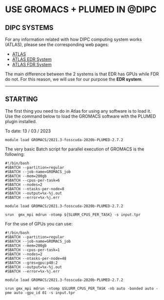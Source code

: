 # USE GROMACS + PLUMED IN @DIPC

## DIPC SYSTEMS
For any information related with how DIPC computing system works (ATLAS), please see the corresponding web pages:
* [ATLAS](https://cc.dipc.org/computing_resources/)
* [ATLAS EDR System](https://cc.dipc.org/computing_resources/systems/atlas-edr/)
* [ATLAS FDR System](https://cc.dipc.org/computing_resources/systems/atlas-fdr/)

The main difference between the 2 systems is that EDR has GPUs while FDR do not. For this reason, we will use for our purpose the **EDR system**.

* * * 
## STARTING
The first thing you need to do in Atlas for using any software is to load it. Use the command below to load the GROMACS software with the PLUMED plugin installed.

To date: 13 / 03 / 2023
```
module load GROMACS/2021.3-fosscuda-2020b-PLUMED-2.7.2
```

The very basic Batch script for parallel execution of GROMACS is the following:
```
#!/bin/bash
#SBATCH --partition=regular
#SBATCH --job-name=GROMACS_job
#SBATCH --mem=200gb
#SBATCH --cpus-per-task=6
#SBATCH --nodes=2
#SBATCH --ntasks-per-node=8
#SBATCH --output=%x-%j.out
#SBATCH --error=%x-%j.err

module load GROMACS/2021.3-fosscuda-2020b-PLUMED-2.7.2

srun  gmx_mpi mdrun -ntomp ${SLURM_CPUS_PER_TASK} -s input.tpr
```

For the use of GPUs you can use:
```
#!/bin/bash
#SBATCH --partition=regular
#SBATCH --job-name=GROMACS_job
#SBATCH --mem=200gb
#SBATCH --cpus-per-task=1
#SBATCH --nodes=2
#SBATCH --ntasks-per-node=48
#SBATCH --gres=gpu:p40:2
#SBATCH --output=%x-%j.out
#SBATCH --error=%x-%j.err

module load GROMACS/2021.3-fosscuda-2020b-PLUMED-2.7.2

srun gmx_mpi mdrun -ntomp $SLURM_CPUS_PER_TASK -nb auto -bonded auto -pme auto -gpu_id 01 -s input.tpr
```
